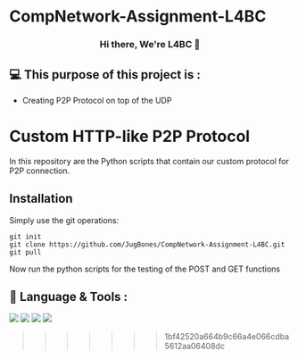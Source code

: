 
# CompNetwork-Assignment-L4BC

<h3 align="center">
Hi there, We're L4BC</a> 👋
</h3>

## 💻 This purpose of this project is :

- Creating P2P Protocol on top of the UDP 

# Custom HTTP-like P2P Protocol
In this repository are the Python scripts that contain our custom protocol for P2P connection.
## Installation
Simply use the git operations:
```console
git init
git clone https://github.com/JugBones/CompNetwork-Assignment-L4BC.git
git pull
 ```
Now run the python scripts for the testing of the POST and GET functions


## 💼 Language & Tools :
![](https://img.shields.io/badge/Tools-Git-informational?style=flat&logo=Git&color=F05032)
![](https://img.shields.io/badge/Tools-GitHub-informational?style=flat&logo=GitHub&color=181717)
![](https://img.shields.io/badge/Visual_Studio-5C2D91?style=for-the-badge&logo=visual%20studio&logoColor=white)
![](https://img.shields.io/badge/windows%20terminal-4D4D4D?style=for-the-badge&logo=windows%20terminal&logoColor=white)
>>>>>>> 1bf42520a664b9c66a4e066cdba5612aa06408dc
